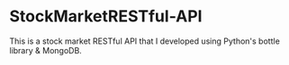 # StockMarketRESTful-API
This is a stock market RESTful API that I developed using Python's bottle library &amp; MongoDB.

